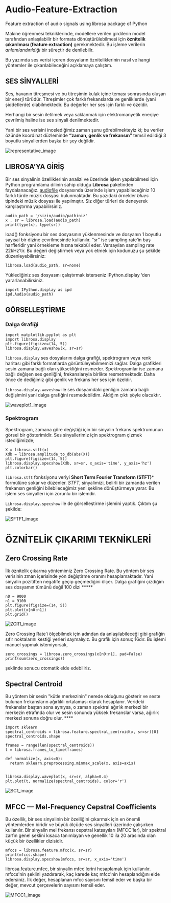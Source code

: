 # Audio-Feature-Extraction
Feature extraction of audio signals using librosa package of Python 

Makine öğrenmesi tekniklerinde, modellere verilen girdilerin model tarafından anlaşılabilir bir formata dönüştürülebilmesi için **öznitelik çıkarılması (feature extraction)** gerekmektedir. Bu işleme verilerin *anlamlandırıldığı* bir süreçtir de denilebilir.  

Bu yazımda ses verisi içeren dosyaların özniteliklerinin nasıl ve hangi yöntemler ile çıkarılabileceğini açıklamaya çalıştım.  

## SES SİNYALLERİ 

Ses, havanın titreşmesi ve bu titreşimin kulak içine teması sonrasında oluşan bir enerji türüdür. Titreşimler çok farklı frekanslarda ve genliklerde (yani şiddetlerde) olabilmektedir. Bu değerler her ses için farklı ve özeldir. 

Herhangi bir sesin iletilmek veya saklanmak için elektromanyetik enerjiye çevrilmiş haline ise ses sinyali denilmektedir. 

Yani bir ses verisini incelediğimiz zaman şunu görebilmekteyiz ki; bu veriler özünde koordinat düzleminde **“zaman, genlik ve frekansın”** temsil edildiği 3 boyutlu sinyallerden başka bir şey değildir. 

![representative_image](/images/representative.png)



## LIBROSA’YA GİRİŞ 

Bir ses sinyalinin özelliklerinin analizi ve üzerinde işlem yapılabilmesi için Python programlama dilinin sahip olduğu **Librosa** paketinden faydalanacağız.
[audiofile](/audios) dosyasında üzerinde işlem yapabileceğiniz 10 farklı türde müzik dosyası bulunmaktadır.
Bu yazıdaki örnekler *blues* tipindeki müzik dosyası ile yapılmıştır. Siz diğer türleri de deneyerek karşılaştırma yapabilirsiniz.

```import librosa 
audio_path = '/sizin/audio/pathiniz' 
x , sr = librosa.load(audio_path) 
print(type(x), type(sr))
```


load() fonksiyonu bir ses dosyasının yüklenmesinde ve dosyanın 1 boyutlu sayısal bir dizine çevrilmesinde kullanılır. “sr” ise sampling rate’in baş harfleridir yani örnekleme hızına tekabül eder. Varsayılan sampling rate 22kHz’tir. Bu değeri değiştirmek veya yok etmek için kodunuzu şu şekilde düzenleyebilirsiniz: 

```librosa.load(audio_path, sr=44100) 
librosa.load(audio_path, sr=none) 
```
Yüklediğiniz ses dosyasını çalıştırmak isterseniz IPython.display ‘den yararlanabilirsiniz. 
```
import IPython.display as ipd 
ipd.Audio(audio_path) 
```
## GÖRSELLEŞTİRME 

### Dalga Grafiği 
```
import matplotlib.pyplot as plt 
import librosa.display 
plt.figure(figsize=(14, 5)) 
librosa.display.waveshow(x, sr=sr) 
```

`librosa.display` ses dosyalarını dalga grafiği, spektrogram veya renk haritası gibi farklı formatlarda görüntüleyebilmemizi sağlar. Dalga grafikleri sesin zamana bağlı olan yüksekliğini resmeder. Spektrogramlar ise zamana bağlı değişen ses genliğini, frekanslarıyla birlikte resmetmektedir. Daha önce de dediğimiz gibi genlik ve frekans her ses için özeldir.  

`librosa.display.waveshow` ile ses dosyamdaki genliğin zamana bağlı değişimini yani dalga grafiğini resmedebildim. Aldığım çıktı şöyle olacaktır. 

![waveplot1_image](/images/waveplot1.png)

### Spektrogram
Spektrogram, zamana göre değiştiği için bir sinyalin frekans spektrumunun görsel bir gösterimidir. Ses sinyallerimiz için spektrogram çizmek istediğimizde; 
```
X = librosa.stft(x) 
Xdb = librosa.amplitude_to_db(abs(X)) 
plt.figure(figsize=(14, 5)) 
librosa.display.specshow(Xdb, sr=sr, x_axis='time', y_axis='hz')  
plt.colorbar() 
```

`librosa.stft` fonksiyonu veriyi **Short Term Fourier Transform (STFT)*** formülüne sokar ve düzenler. *STFT*, sinyalimizi, belirli bir zamanda verilen frekansın genliğini bilebileceğimiz yeni şekline dönüştürmeye yarar. Bu işlem ses sinyalleri için zorunlu bir işlemdir.  

`Librosa.display.specshow` ile de görselleştirme işlemini yaptık. Çıktım şu şekilde:  

![SFTF1_image](/images/SFTF1.png)

# ÖZNİTELİK ÇIKARIMI TEKNİKLERİ

## Zero Crossing Rate 
İlk öznitelik çıkarma yöntemimiz Zero Crossing Rate. Bu yöntem bir ses verisinin zman içerisinde yön değiştirme oranını hesaplamaktadır. Yani sinyalin pozitiften negatife geçip geçmediğini ölçer. Dalga grafiğini çizdiğim ses dosyamın tümünü değil 100 dizi ***** 

```
n0 = 9000 
n1 = 9100 
plt.figure(figsize=(14, 5)) 
plt.plot(x[n0:n1]) 
plt.grid() 
```
![ZCR1_image](/images/ZCR1.png)

Zero Crossing Rate’i ölçebilmek için adından da anlaşılabileceği gibi grafiğin sıfır noktalarını kestiği yerleri saymalıyız. Bu grafik için sonuç 16dır. 
Bu işlemi manuel yapmak istemiyorsak,  
```
zero_crossings = librosa.zero_crossings(x[n0:n1], pad=False) 
print(sum(zero_crossings)) 
```
şeklinde sonucu otomatik elde  edebiliriz. 

## Spectral Centroid 

Bu yöntem bir sesin "kütle merkezinin" nerede olduğunu gösterir ve seste bulunan frekansların ağırlıklı ortalaması olarak hesaplanır. Verideki frekanslar baştan sona aynıysa, o zaman spektral ağırlık merkezi bir merkezin etrafında olur ve sesin sonunda yüksek frekanslar varsa, ağırlık merkezi sonuna doğru olur. **** 

```
import sklearn 
spectral_centroids = librosa.feature.spectral_centroid(x, sr=sr)[0] 
spectral_centroids.shape 

frames = range(len(spectral_centroids)) 
t = librosa.frames_to_time(frames) 

def normalize(x, axis=0): 
  return sklearn.preprocessing.minmax_scale(x, axis=axis) 


librosa.display.waveplot(x, sr=sr, alpha=0.4) 
plt.plot(t, normalize(spectral_centroids), color='r') 
```
![SC1_image](/images/SC1.png)

## MFCC — Mel-Frequency Cepstral Coefficients 

Bu özellik, bir ses sinyalinin bir özelliğini çıkarmak için en önemli yöntemlerden biridir ve büyük ölçüde ses sinyalleri üzerinde çalışırken kullanılır. Bir sinyalin mel frekansı cepstral katsayıları (MFCC'ler), bir spektral zarfın genel şeklini kısaca tanımlayan ve genellik 10 ila 20 arasında olan küçük bir özellikler dizisidir.

```
mfccs = librosa.feature.mfcc(x, sr=sr) 
print(mfccs.shape) 
librosa.display.specshow(mfccs, sr=sr, x_axis='time') 
```

librosa.feature.mfcc, bir sinyalin mfcc'lerini hesaplamak için kullanılır. mfccs'nin şeklini yazdırarak, kaç karede kaç mfcc'nin hesaplandığını elde edersiniz. İlk değer, hesaplanan mfcc sayısını temsil eder ve başka bir değer, mevcut çerçevelerin sayısını temsil eder. 

![MFCC1_image](/images/MFCC1.png)
